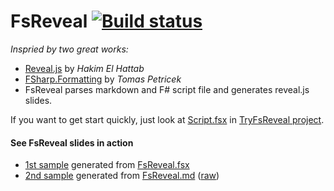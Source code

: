 FsReveal [![Build status](https://ci.appveyor.com/api/projects/status/rpwg3epbvv5fwq1p/branch/master)](https://ci.appveyor.com/project/fsprojects/fsreveal/branch/master)
========

_Inspried by two great works:_

- [Reveal.js](http://lab.hakim.se/reveal-js/#/) by _Hakim El Hattab_
- [FSharp.Formatting](https://github.com/tpetricek/FSharp.Formatting) by _Tomas Petricek_
- FsReveal parses markdown and F# script file and generates reveal.js slides.


If you want to get start quickly, just look at [Script.fsx](https://github.com/fsprojects/FsReveal/blob/TryFsReveal/TryFsReveal/Script.fsx) in [TryFsReveal project](https://github.com/fsprojects/FsReveal/tree/TryFsReveal).
  

#### See FsReveal slides in action

- [1st sample](http://fsreveal.azurewebsites.net/) generated from [FsReveal.fsx](https://github.com/fsprojects/FsReveal/blob/master/src/presentations/FsReveal.fsx)
- [2nd sample](http://fsreveal.azurewebsites.net/index-md.html) generated from [FsReveal.md](https://github.com/fsprojects/FsReveal/blob/master/src/presentations/FsReveal.md) ([raw](https://raw.githubusercontent.com/fsprojects/FsReveal/master/src/presentations/FsReveal.md))
 


